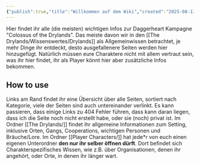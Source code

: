 ```yaml
---
{"publish":true,"title":"Willkommen auf dem Wiki","created":"2025-08-13T15:11:54.893+02:00","modified":"2025-08-13T20:41:17.159+02:00","cssclasses":""}
---
```


Hier findet ihr alle (die meisten) wichtigen Infos zur Daggerheart Kampagne "Colossus of the Drylands". Das meiste davon wir in den [[The Drylands/Wissenswertes/Drylands]] als Allgemeinwissen betrachtet, je mehr Dinge ihr entdeckt, desto ausgefallenere Seiten werden hier hinzugefügt.
Natürlich müssen eure Charaktere nicht mit allem vertraut sein, was ihr hier findet, ihr als Player könnt hier aber zusätzliche Infos bekommen.
## How to use
Links am Rand findet ihr eine Übersicht über alle Seiten, sortiert nach Kategorie, viele der Seiten sind auch untereinander verlinkt. Es kann passieren, dass einige Links zu 404 Fehler führen, dass kann daran liegen, dass ich die Seite noch nicht erstellt habe, oder sie (noch) privat ist.
Im Ordner [[The Drylands/]] findet ihr allgemeine Informationen zum Setting, inklusive Orten, Gangs, Cooperations, wichtigen Personen und Bräuche/Lore.
Im Ordner [[Player Characters/]] hat jede\*r von euch einen eigenen Unterordner **den nur ihr selber öffnen dürft**. Dort befindet sich Charakterspezifisches Wissen, wie z.B. über Organisationen, denen ihr angehört, oder Orte, in denen ihr länger wart. 